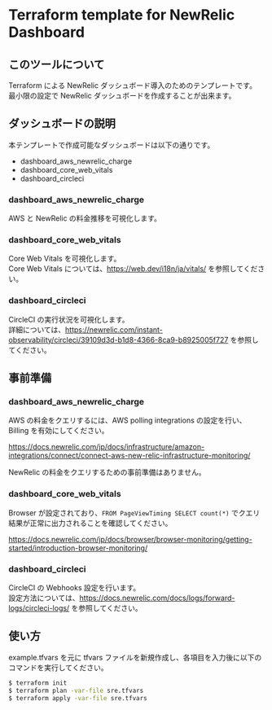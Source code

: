 # Terraform template for NewRelic Dashboard

## このツールについて

Terraform による NewRelic ダッシュボード導入のためのテンプレートです。  
最小限の設定で NewRelic ダッシュボードを作成することが出来ます。

## ダッシュボードの説明

本テンプレートで作成可能なダッシュボードは以下の通りです。

* dashboard_aws_newrelic_charge
* dashboard_core_web_vitals
* dashboard_circleci

### dashboard_aws_newrelic_charge

AWS と NewRelic の料金推移を可視化します。

### dashboard_core_web_vitals

Core Web Vitals を可視化します。  
Core Web Vitals については、https://web.dev/i18n/ja/vitals/ を参照してください。

### dashboard_circleci

CircleCI の実行状況を可視化します。  
詳細については、https://newrelic.com/instant-observability/circleci/39109d3d-b1d8-4366-8ca9-b8925005f727 を参照してください。

## 事前準備

### dashboard_aws_newrelic_charge

AWS の料金をクエリするには、AWS polling integrations の設定を行い、Billing を有効にしてください。

https://docs.newrelic.com/jp/docs/infrastructure/amazon-integrations/connect/connect-aws-new-relic-infrastructure-monitoring/

NewRelic の料金をクエリするための事前準備はありません。

### dashboard_core_web_vitals

Browser が設定されており、`FROM PageViewTiming SELECT count(*)` でクエリ結果が正常に出力されることを確認してください。

https://docs.newrelic.com/jp/docs/browser/browser-monitoring/getting-started/introduction-browser-monitoring/

### dashboard_circleci

CircleCI の Webhooks 設定を行います。  
設定方法については、https://docs.newrelic.com/docs/logs/forward-logs/circleci-logs/ を参照してください。

## 使い方
example.tfvars を元に tfvars ファイルを新規作成し、各項目を入力後に以下のコマンドを実行してください。

```bash
$ terraform init
$ terraform plan -var-file sre.tfvars
$ terraform apply -var-file sre.tfvars
```
